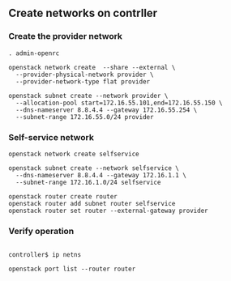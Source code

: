 ## Create networks on contrller


### Create the provider network
```shell
. admin-openrc

openstack network create  --share --external \
  --provider-physical-network provider \
  --provider-network-type flat provider

openstack subnet create --network provider \
  --allocation-pool start=172.16.55.101,end=172.16.55.150 \
  --dns-nameserver 8.8.4.4 --gateway 172.16.55.254 \
  --subnet-range 172.16.55.0/24 provider

```
### Self-service network
```shell
openstack network create selfservice

openstack subnet create --network selfservice \
  --dns-nameserver 8.8.4.4 --gateway 172.16.1.1 \
  --subnet-range 172.16.1.0/24 selfservice

openstack router create router
openstack router add subnet router selfservice
openstack router set router --external-gateway provider
```
### Verify operation
```shell

controller$ ip netns

openstack port list --router router
```
